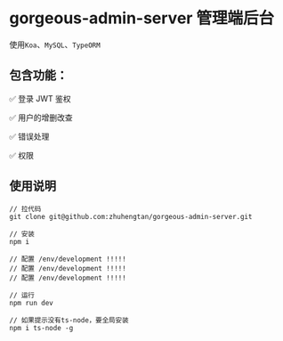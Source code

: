 # gorgeous-admin-server 管理端后台

使用`Koa`、`MySQL`、`TypeORM`

## 包含功能：
✅ 登录 JWT 鉴权

✅ 用户的增删改查

✅ 错误处理

✅ 权限

## 使用说明

```
// 拉代码
git clone git@github.com:zhuhengtan/gorgeous-admin-server.git

// 安装
npm i

// 配置 /env/development !!!!!
// 配置 /env/development !!!!!
// 配置 /env/development !!!!!

// 运行
npm run dev

// 如果提示没有ts-node，要全局安装
npm i ts-node -g

```

